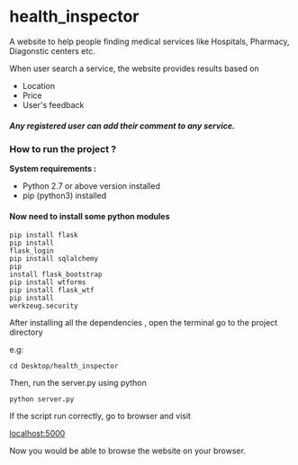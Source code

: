 # health_inspector
A website to help people finding medical services like Hospitals, Pharmacy, Diagonstic centers etc.

When user search a service, the website provides results based on 
<ul>
  <li>Location</li>
  <li>Price</li>
  <li>User's feedback</li>
</ul>

<h5> Any registered user can add their comment to any service.</h5>


<h3> How to run the project ? </h3>

<p><strong>System requirements :</strong></p>
<ul>
  <li>Python 2.7 or above version installed</li>
  <li>pip (python3) installed</li>
</ul>

<h4>Now need to install some python modules</h4>

<code>pip install flask</code><br>
<code>pip install flask_login</code><br>
<code>pip install sqlalchemy</code><br>
<code>pip install flask_bootstrap</code><br>
<code>pip install wtforms</code><br>
<code>pip install flask_wtf</code><br>
<code>pip install werkzeug.security</code><br>

<p>After installing all the dependencies , open the terminal go to the project directory</p>

<p>e.g:</p>

<code>cd Desktop/health_inspector</code>

<p>Then, run the server.py using python</p>

<code>python server.py</code>

<p>If the script run correctly, go to browser and visit </p>

<a href="localhost:5000">localhost:5000</a>

Now you would be able to browse the website on your browser.
